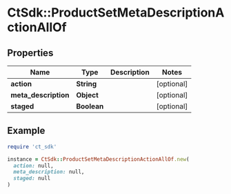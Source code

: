 # CtSdk::ProductSetMetaDescriptionActionAllOf

## Properties

| Name | Type | Description | Notes |
| ---- | ---- | ----------- | ----- |
| **action** | **String** |  | [optional] |
| **meta_description** | **Object** |  | [optional] |
| **staged** | **Boolean** |  | [optional] |

## Example

```ruby
require 'ct_sdk'

instance = CtSdk::ProductSetMetaDescriptionActionAllOf.new(
  action: null,
  meta_description: null,
  staged: null
)
```

